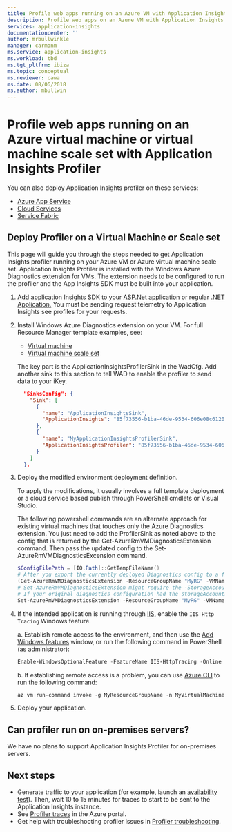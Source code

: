 ```yaml
---
title: Profile web apps running on an Azure VM with Application Insights Profiler | Microsoft Docs
description: Profile web apps on an Azure VM with Application Insights Profiler.
services: application-insights
documentationcenter: ''
author: mrbullwinkle
manager: carmonm
ms.service: application-insights
ms.workload: tbd
ms.tgt_pltfrm: ibiza
ms.topic: conceptual
ms.reviewer: cawa
ms.date: 08/06/2018
ms.author: mbullwin
---
```



# Profile web apps running on an Azure virtual machine or virtual machine scale set with Application Insights Profiler
You can also deploy Application Insights profiler on these services:
* [Azure App Service](app-insights-profiler.md?toc=/azure/azure-monitor/toc.json)
* [Cloud Services](app-insights-profiler-cloudservice.md?toc=/azure/azure-monitor/toc.json)
* [Service Fabric](app-insights-profiler-vm.md?toc=/azure/azure-monitor/toc.json)

## Deploy Profiler on a Virtual Machine or Scale set
This page will guide you through the steps needed to get Application Insights profiler running on your Azure VM or Azure virtual machine scale set. Application Insights Profiler is installed with the Windows Azure Diagnostics extension for VMs. The extension needs to be configured to run the profiler and the App Insights SDK must be built into your application.

1. Add application Insights SDK to your [ASP.Net application](https://docs.microsoft.com/azure/application-insights/app-insights-asp-net) or regular [.NET Application.](https://docs.microsoft.com/azure/application-insights/app-insights-windows-services?toc=/azure/azure-monitor/toc.json) You must be sending request telemetry to Application Insights see profiles for your requests.
1. Install Windows Azure Diagnostics extension on your VM. For full Resource Manager template examples, see:  
    * [Virtual machine](https://github.com/Azure/azure-docs-json-samples/blob/master/application-insights/WindowsVirtualMachine.json)
    * [Virtual machine scale set](https://github.com/Azure/azure-docs-json-samples/blob/master/application-insights/WindowsVirtualMachineScaleSet.json)
    
    The key part is the ApplicationInsightsProfilerSink in the WadCfg. Add another sink to this section to tell WAD to enable the profiler to send data to your iKey.
    ```json
      "SinksConfig": {
        "Sink": [
          {
            "name": "ApplicationInsightsSink",
            "ApplicationInsights": "85f73556-b1ba-46de-9534-606e08c6120f"
          },
          {
            "name": "MyApplicationInsightsProfilerSink",
            "ApplicationInsightsProfiler": "85f73556-b1ba-46de-9534-606e08c6120f"
          }
        ]
      },
    ```

1. Deploy the modified environment deployment definition.  

   To apply the modifications, it usually involves a full template deployment or a cloud service based publish through PowerShell cmdlets or Visual Studio.  

   The following powershell commands are an alternate approach for existing virtual machines that touches only the Azure Diagnostics extension. You just need to add the ProfilerSink as noted above to the config that is returned by the Get-AzureRmVMDiagnosticsExtension command. Then pass the updated config to the Set-AzureRmVMDiagnosticsExcension command.

    ```powershell
    $ConfigFilePath = [IO.Path]::GetTempFileName()
    # After you export the currently deployed Diagnostics config to a file, edit it to include the ApplicationInsightsProfiler sink.
    (Get-AzureRmVMDiagnosticsExtension -ResourceGroupName "MyRG" -VMName "MyVM").PublicSettings | Out-File -Verbose $ConfigFilePath
    # Set-AzureRmVMDiagnosticsExtension might require the -StorageAccountName argument
    # If your original diagnostics configuration had the storageAccountName property in the protectedSettings section (which is not downloadable), be sure to pass the same original value you had in this cmdlet call.
    Set-AzureRmVMDiagnosticsExtension -ResourceGroupName "MyRG" -VMName "MyVM" -DiagnosticsConfigurationPath $ConfigFilePath
    ```

1. If the intended application is running through [IIS](https://www.microsoft.com/web/downloads/platform.aspx), enable the `IIS Http Tracing` Windows feature.

   a. Establish remote access to the environment, and then use the [Add Windows features]( https://docs.microsoft.com/iis/configuration/system.webserver/tracing/) window, or run the following command in PowerShell (as administrator):  

    ```powershell
    Enable-WindowsOptionalFeature -FeatureName IIS-HttpTracing -Online -All
    ```  
   b. If establishing remote access is a problem, you can use [Azure CLI](https://docs.microsoft.com/cli/azure/get-started-with-azure-cli) to run the following command:  

    ```powershell
    az vm run-command invoke -g MyResourceGroupName -n MyVirtualMachineName --command-id RunPowerShellScript --scripts "Enable-WindowsOptionalFeature -FeatureName IIS-HttpTracing -Online -All"
    ```

1. Deploy your application.

## Can profiler run on on-premises servers?
We have no plans to support Application Insights Profiler for on-premises servers.

## Next steps

- Generate traffic to your application (for example, launch an [availability test](https://docs.microsoft.com/azure/application-insights/app-insights-monitor-web-app-availability)). Then, wait 10 to 15 minutes for traces to start to be sent to the Application Insights instance.
- See [Profiler traces](https://docs.microsoft.com/azure/application-insights/app-insights-profiler-overview?toc=/azure/azure-monitor/toc.json) in the Azure portal.
- Get help with troubleshooting profiler issues in [Profiler troubleshooting](app-insights-profiler-troubleshooting.md?toc=/azure/azure-monitor/toc.json).
